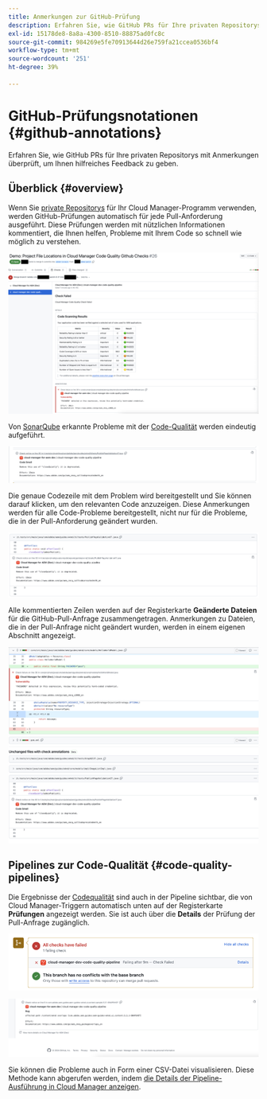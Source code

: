 ```yaml
---
title: Anmerkungen zur GitHub-Prüfung
description: Erfahren Sie, wie GitHub PRs für Ihre privaten Repositorys mit Anmerkungen überprüft, um Ihnen hilfreiches Feedback zu geben.
exl-id: 15178de8-8a8a-4300-8510-88875ad0fc8c
source-git-commit: 984269e5fe70913644d26e759fa21ccea0536bf4
workflow-type: tm+mt
source-wordcount: '251'
ht-degree: 39%

---
```



# GitHub-Prüfungsnotationen {#github-annotations}

Erfahren Sie, wie GitHub PRs für Ihre privaten Repositorys mit Anmerkungen überprüft, um Ihnen hilfreiches Feedback zu geben.

## Überblick {#overview}

Wenn Sie [private Repositorys](private-repositories.md) für Ihr Cloud Manager-Programm verwenden, werden GitHub-Prüfungen automatisch für jede Pull-Anforderung ausgeführt. Diese Prüfungen werden mit nützlichen Informationen kommentiert, die Ihnen helfen, Probleme mit Ihrem Code so schnell wie möglich zu verstehen.

![Beispiel für Anmerkungen zur GitHub-Prüfung](assets/github-check-annotations.png)

Von [SonarQube](/help/using/custom-code-quality-rules.md) erkannte Probleme mit der [Code-Qualität](/help/using/code-quality-testing.md) werden eindeutig aufgeführt.

![Beispiel für eine Anmerkung zu Code-Problemen](assets/github-check-annotations-example.png)

Die genaue Codezeile mit dem Problem wird bereitgestellt und Sie können darauf klicken, um den relevanten Code anzuzeigen. Diese Anmerkungen werden für alle Code-Probleme bereitgestellt, nicht nur für die Probleme, die in der Pull-Anforderung geändert wurden.

![Beispiel für eine Anmerkung zu Code-Problemen](assets/github-check-annotations-example-code.png)

Alle kommentierten Zeilen werden auf der Registerkarte **Geänderte Dateien** für die GitHub-Pull-Anfrage zusammengetragen. Anmerkungen zu Dateien, die in der Pull-Anfrage nicht geändert wurden, werden in einem eigenen Abschnitt angezeigt.

![Beispiel für Anmerkungen auf der Registerkarte „Geänderte Dateien“](assets/github-check-annotations-files-changed.png)

## Pipelines zur Code-Qualität {#code-quality-pipelines}

Die Ergebnisse der [Codequalität](/help/using/code-quality-testing.md) sind auch in der Pipeline sichtbar, die von Cloud Manager-Triggern automatisch unten auf der Registerkarte **Prüfungen** angezeigt werden. Sie ist auch über die **Details** der Prüfung der Pull-Anfrage zugänglich.

![Beispiel für Anmerkungen](assets/github-check-annotations-code-quality.png)

![Beispiel für Anmerkungen](assets/github-check-annotations-code-quality-2.png)

Sie können die Probleme auch in Form einer CSV-Datei visualisieren. Diese Methode kann abgerufen werden, indem [die Details der Pipeline-Ausführung in Cloud Manager anzeigen](/help/using/managing-pipelines.md).
